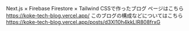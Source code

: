 Next.js × Firebase Firestore × Tailwind CSSで作ったブログ
ページはこちら https://koke-tech-blog.vercel.app/
このブログの構成などについてはこちら https://koke-tech-blog.vercel.app/posts/d3Xl10h4kkLlR808frxG
